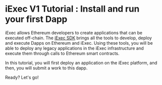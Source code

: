 # iExec V1 Tutorial : Install and run your first Dapp

iExec allows Ethereum developers to create applications that can be executed off-chain. The [iExec SDK](https://github.com/iExecBlockchainComputing/iexec-sdk) brings all the tools to develop, deploy and execute Dapps on Ethereum and iExec. Using these tools, you will be able to deploy any legacy applications in the iExec infrastructure and execute them through calls to Ethereum smart contracts.

In this tutorial, you will first deploy an application on the iExec platform, and then, you will submit a work to this dapp.

Ready? Let's go!

